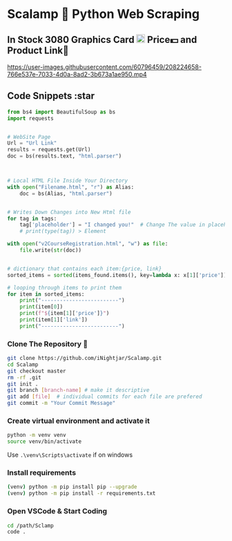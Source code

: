 # Scalamp :snake: Python Web Scraping

## In Stock 3080 Graphics Card <img class="emoji" alt="snake" src="https://user-images.githubusercontent.com/60796459/208253879-71ec67fe-d25d-4d21-bc2f-94cb46948fc2.png" width="20" height="20">  Price:dollar: and Product Link:link:

<https://user-images.githubusercontent.com/60796459/208224658-766e537e-7033-4d0a-8ad2-3b673a1ae950.mp4>

## Code Snippets :star

```python
from bs4 import BeautifulSoup as bs
import requests


# WebSite Page
Url = "Url Link"
results = requests.get(Url)
doc = bs(results.text, "html.parser")



# Local HTML File Inside Your Directory
with open("Filename.html", "r") as Alias:
    doc = bs(Alias, "html.parser")


# Writes Down Changes into New Html file
for tag in tags:
    tag['placeholder'] = "I changed you!"  # Change The value in placeholder attr
    # print(type(tag)) > Element

with open("v2CourseRegistration.html", "w") as file:
    file.write(str(doc))


# dictionary that contains each item:{price, link}
sorted_items = sorted(items_found.items(), key=lambda x: x[1]['price'])

# looping through items to print them
for item in sorted_items:
    print("-------------------------")
    print(item[0])
    print(f"${item[1]['price']}")
    print(item[1]['link'])
    print("-------------------------")

```

### Clone The Repository 🐛

```bash
git clone https://github.com/iNightjar/Scalamp.git
cd Scalamp
git checkout master
rm -rf .git
git init .
git branch [branch-name] # make it descriptive
git add [file]  # individual commits for each file are prefered
git commit -m "Your Commit Message"
```

### Create virtual environment and activate it

```bash
python -m venv venv
source venv/bin/activate
```

Use `.\venv\Scripts\activate` if on windows

### Install requirements

```bash
(venv) python -m pip install pip --upgrade
(venv) python -m pip install -r requirements.txt
```

### Open VSCode & Start Coding

```bash
cd /path/Sclamp
code .
```

